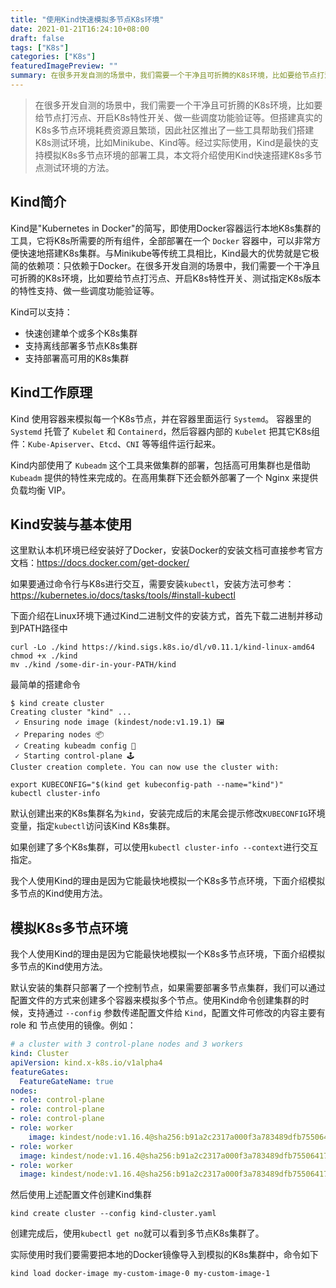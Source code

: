 ```yaml
---
title: "使用Kind快速模拟多节点K8s环境"
date: 2021-01-21T16:24:10+08:00
draft: false
tags: ["K8s"]
categories: ["K8s"]
featuredImagePreview: ""
summary: 在很多开发自测的场景中，我们需要一个干净且可折腾的K8s环境，比如要给节点打污点、开启K8s特性开关、做一些调度功能验证等,本文将介绍使用Kind快速搭建K8s多节点测试环境的方法。
---
```


> 在很多开发自测的场景中，我们需要一个干净且可折腾的K8s环境，比如要给节点打污点、开启K8s特性开关、做一些调度功能验证等。但搭建真实的K8s多节点环境耗费资源且繁琐，因此社区推出了一些工具帮助我们搭建K8s测试环境，比如Minikube、Kind等。经过实际使用，Kind是最快的支持模拟K8s多节点环境的部署工具，本文将介绍使用Kind快速搭建K8s多节点测试环境的方法。

## Kind简介

Kind是"Kubernetes in Docker"的简写，即使用Docker容器运行本地K8s集群的工具，它将K8s所需要的所有组件，全部部署在一个 `Docker` 容器中，可以非常方便快速地搭建K8s集群。与Minikube等传统工具相比，Kind最大的优势就是它极简的依赖项：只依赖于Docker。在很多开发自测的场景中，我们需要一个干净且可折腾的K8s环境，比如要给节点打污点、开启K8s特性开关、测试指定K8s版本的特性支持、做一些调度功能验证等。

Kind可以支持：

- 快速创建单个或多个K8s集群
- 支持离线部署多节点K8s集群
- 支持部署高可用的K8s集群

## Kind工作原理

Kind 使用容器来模拟每一个K8s节点，并在容器里面运行 `Systemd`。 容器里的 `Systemd` 托管了 `Kubelet` 和 `Containerd`，然后容器内部的 `Kubelet` 把其它K8s组件：`Kube-Apiserver`、`Etcd`、`CNI` 等等组件运行起来。

Kind内部使用了 `Kubeadm` 这个工具来做集群的部署，包括高可用集群也是借助 `Kubeadm` 提供的特性来完成的。在高用集群下还会额外部署了一个 Nginx 来提供负载均衡 VIP。

## Kind安装与基本使用

这里默认本机环境已经安装好了Docker，安装Docker的安装文档可直接参考官方文档：https://docs.docker.com/get-docker/

如果要通过命令行与K8s进行交互，需要安装`kubectl`，安装方法可参考：https://kubernetes.io/docs/tasks/tools/#install-kubectl

下面介绍在Linux环境下通过Kind二进制文件的安装方式，首先下载二进制并移动到PATH路径中

```shell
curl -Lo ./kind https://kind.sigs.k8s.io/dl/v0.11.1/kind-linux-amd64
chmod +x ./kind
mv ./kind /some-dir-in-your-PATH/kind
```

最简单的搭建命令

```shell
$ kind create cluster
Creating cluster "kind" ...
 ✓ Ensuring node image (kindest/node:v1.19.1) 🖼
 ✓ Preparing nodes 📦
 ✓ Creating kubeadm config 📜
 ✓ Starting control-plane 🕹️
Cluster creation complete. You can now use the cluster with:

export KUBECONFIG="$(kind get kubeconfig-path --name="kind")"
kubectl cluster-info
```

默认创建出来的K8s集群名为`kind`，安装完成后的末尾会提示修改`KUBECONFIG`环境变量，指定`kubectl`访问该Kind K8s集群。

如果创建了多个K8s集群，可以使用`kubectl cluster-info --context`进行交互指定。

我个人使用Kind的理由是因为它能最快地模拟一个K8s多节点环境，下面介绍模拟多节点的Kind使用方法。

## 模拟K8s多节点环境

我个人使用Kind的理由是因为它能最快地模拟一个K8s多节点环境，下面介绍模拟多节点的Kind使用方法。

默认安装的集群只部署了一个控制节点，如果需要部署多节点集群，我们可以通过配置文件的方式来创建多个容器来模拟多个节点。使用Kind命令创建集群的时候，支持通过 `--config` 参数传递配置文件给 `Kind`，配置文件可修改的内容主要有 role 和 节点使用的镜像。例如：

```yaml
# a cluster with 3 control-plane nodes and 3 workers
kind: Cluster
apiVersion: kind.x-k8s.io/v1alpha4
featureGates:
  FeatureGateName: true
nodes:
- role: control-plane
- role: control-plane
- role: control-plane
- role: worker
	image: kindest/node:v1.16.4@sha256:b91a2c2317a000f3a783489dfb755064177dbc3a0b2f4147d50f04825d016f55
- role: worker
  image: kindest/node:v1.16.4@sha256:b91a2c2317a000f3a783489dfb755064177dbc3a0b2f4147d50f04825d016f55
- role: worker
  image: kindest/node:v1.16.4@sha256:b91a2c2317a000f3a783489dfb755064177dbc3a0b2f4147d50f04825d016f55
```

然后使用上述配置文件创建Kind集群

```shell
kind create cluster --config kind-cluster.yaml
```

创建完成后，使用`kubectl get no`就可以看到多节点K8s集群了。

实际使用时我们要需要把本地的Docker镜像导入到模拟的K8s集群中，命令如下

```shell
kind load docker-image my-custom-image-0 my-custom-image-1
```

